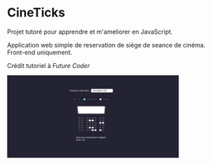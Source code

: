 # CineTicks

Projet tutoré pour apprendre et m'ameliorer en JavaScript. <br>

Application web simple de reservation de siège de seance de cinéma.
<br>Front-end uniquement.

Crédit tutoriel à *Future Coder*

<img src="Screenshot.png" width="400" alt="Screenshot">
